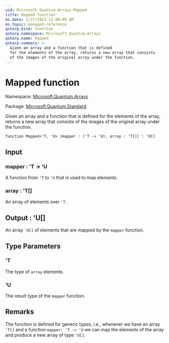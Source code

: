 ```yaml
---
uid: Microsoft.Quantum.Arrays.Mapped
title: Mapped function
ms.date: 1/27/2021 12:00:00 AM
ms.topic: managed-reference
qsharp.kind: function
qsharp.namespace: Microsoft.Quantum.Arrays
qsharp.name: Mapped
qsharp.summary: >-
  Given an array and a function that is defined
  for the elements of the array, returns a new array that consists
  of the images of the original array under the function.
---
```


# Mapped function

Namespace: [Microsoft.Quantum.Arrays](xref:Microsoft.Quantum.Arrays)

Package: [Microsoft.Quantum.Standard](https://nuget.org/packages/Microsoft.Quantum.Standard)


Given an array and a function that is definedfor the elements of the array, returns a new array that consistsof the images of the original array under the function.

```qsharp
function Mapped<'T, 'U> (mapper : ('T -> 'U), array : 'T[]) : 'U[]
```


## Input

### mapper : 'T -> 'U

A function from `'T` to `'U` that is used to map elements.


### array : 'T[]

An array of elements over `'T`.



## Output : 'U[]

An array `'U[]` of elements that are mapped by the `mapper` function.

## Type Parameters

### 'T

The type of `array` elements.
### 'U

The result type of the `mapper` function.

## Remarks

The function is defined for generic types, i.e., whenever we havean array `'T[]` and a function `mapper: 'T -> 'U` we can map the elementsof the array and produce a new array of type `'U[]`.